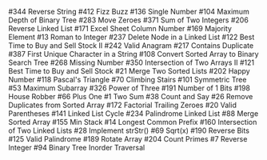 #344 Reverse String
#412 Fizz Buzz
#136 Single Number
#104 Maximum Depth of Binary Tree
#283 Move Zeroes
#371 Sum of Two Integers
#206 Reverse Linked List
#171 Excel Sheet Column Number
#169 Majority Element
#13 Roman to Integer
#237 Delete Node in a Linked List
#122 Best Time to Buy and Sell Stock II
#242 Valid Anagram
#217 Contains Duplicate
#387 First Unique Character in a String
#108 Convert Sorted Array to Binary Search Tree
#268 Missing Number
#350 Intersection of Two Arrays II
#121 Best Time to Buy and Sell Stock
#21 Merge Two Sorted Lists
#202 Happy Number
#118 Pascal's Triangle
#70 Climbing Stairs
#101 Symmetric Tree
#53 Maximum Subarray
#326 Power of Three
#191 Number of 1 Bits
#198 House Robber
#66 Plus One
#1 Two Sum
#38 Count and Say
#26 Remove Duplicates from Sorted Array
#172 Factorial Trailing Zeroes
#20 Valid Parentheses
#141 Linked List Cycle
#234 Palindrome Linked List
#88 Merge Sorted Array
#155 Min Stack
#14 Longest Common Prefix
#160 Intersection of Two Linked Lists
#28 Implement strStr()
#69 Sqrt(x)
#190 Reverse Bits
#125 Valid Palindrome
#189 Rotate Array
#204 Count Primes
#7 Reverse Integer
#94 Binary Tree Inorder Traversal    
